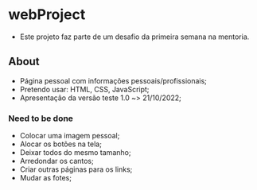 # webProject

- Este projeto faz parte de um desafio da primeira semana na mentoria.

## About

- Página pessoal com informações pessoais/profissionais;
- Pretendo usar: HTML, CSS, JavaScript;
- Apresentação da versão teste 1.0 ~> 21/10/2022;

### Need to be done

- Colocar uma imagem pessoal;
- Alocar os botões na tela;
- Deixar todos do mesmo tamanho;
- Arredondar os cantos;
- Criar outras páginas para os links;
- Mudar as fotes;


